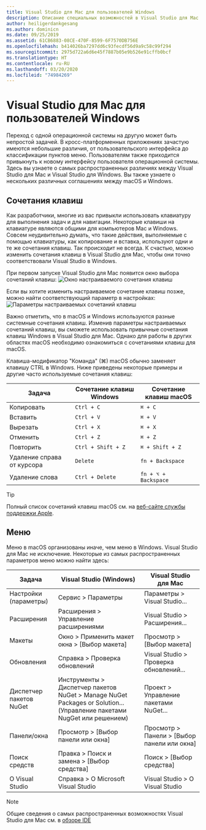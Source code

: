 ```yaml
---
title: Visual Studio для Mac для пользователей Windows
description: Описание специальных возможностей в Visual Studio для Mac и способов их включения.
author: heiligerdankgesang
ms.author: dominicn
ms.date: 09/25/2019
ms.assetid: 61CB6883-08CE-470F-8599-6F7570DB756E
ms.openlocfilehash: b414026ba7297dd6c93fecdf56d9a9c58c99f294
ms.sourcegitcommit: 2975d722a6d6e45f7887b05e9b526e91cffb0bcf
ms.translationtype: HT
ms.contentlocale: ru-RU
ms.lasthandoff: 03/20/2020
ms.locfileid: "74984269"
---
```

# <a name="visual-studio-for-mac-for-windows-users"></a>Visual Studio для Mac для пользователей Windows

Переход с одной операционной системы на другую может быть непростой задачей. В кросс-платформенных приложениях зачастую имеются небольшие различия, от пользовательского интерфейса до классификации пунктов меню. Пользователям также приходится привыкнуть к новому интерфейсу пользователя операционной системы. Здесь вы узнаете о самых распространенных различиях между Visual Studio для Mac и Visual Studio для Windows. Вы также узнаете о нескольких различных соглашениях между macOS и Windows.

## <a name="keyboard-shortcuts"></a>Сочетания клавиш

Как разработчики, многие из вас привыкли использовать клавиатуру для выполнения задач и для навигации. Некоторые клавиши на клавиатуре являются общими для компьютеров Mac и Windows. Совсем неудивительно думать, что такие действия, выполняемые с помощью клавиатуры, как копирование и вставка, используют одни и те же сочетания клавиш. Так происходит не всегда. К счастью, можно изменить сочетания клавиш в Visual Studio для Mac, чтобы они точно соответствовали Visual Studio в Windows.

При первом запуске Visual Studio для Mac появится окно выбора сочетаний клавиш: ![Окно настраиваемого сочетания клавиш](media/ide-tour-2019-keyboard-shortcut.png)

Если вы хотите изменить настраиваемое сочетание клавиш позже, можно найти соответствующий параметр в настройках: ![Параметры настраиваемых сочетаний клавиш](media/customizing-the-ide-image10a.png)

Важно отметить, что в macOS и Windows используются разные системные сочетания клавиш. Изменив параметры настраиваемых сочетаний клавиш, вы сможете использовать привычные сочетания клавиш Windows в Visual Studio для Mac. Однако для работы в других областях macOS необходимо ознакомиться с сочетаниями клавиш для macOS.

Клавиша-модификатор "Команда" (⌘) macOS обычно заменяет клавишу CTRL в Windows. Ниже приведены некоторые примеры и другие часто используемые сочетания клавиш:

|Задача                   |Сочетание клавиш Windows         |Сочетание клавиш macOS      |
|-----------------------|-------------------------|--------------------|
|Копировать                   |`Ctrl + C`               |`⌘ + C`             |
|Вставить                  |`Ctrl + V`               |`⌘ + V`             |
|Вырезать                    |`Ctrl + X`               |`⌘ + X`             |
|Отменить                   |`Ctrl + Z`               |`⌘ + Z`             |
|Повторить                   |`Ctrl + Shift + Z`       |`⌘ + Shift + Z`     |
|Удаление справа от курсора |`Delete`                 |`fn + Backspace`    |
|Удаление слова            |`Ctrl + Delete`          |`fn + ⌥ + Backspace`|

> [!TIP]
> Полный список сочетаний клавиш macOS см. на [веб-сайте службы поддержки Apple](https://support.apple.com/en-us/HT201236).

## <a name="menus"></a>Меню

Меню в macOS организованы иначе, чем меню в Windows. Visual Studio для Mac не исключение. Некоторые из самых распространенных параметров меню можно найти здесь:

|Задача                   |Visual Studio (Windows)                                              |Visual Studio для Mac                |
|-----------------------|---------------------------------------------------------------------|-------------------------------------|
|Настройки (параметры)  |Сервис > Параметры                                                   |Параметры > Visual Studio...       |
|Расширения             |Расширения > Управление расширениями                                       |Visual Studio > Расширения...        |
|Макеты                |Окно > Применить макет окна > [Выбор макета]                       |Просмотр > [Выбор макета]               |
|Обновления                |Справка > Проверка обновлений                                             |Visual Studio > Проверка обновлений... |
|Диспетчер пакетов NuGet  |Инструменты > Диспетчер пакетов NuGet > Manage NuGet Packages or Solution... (Управление пакетами NugGet или решением) |Проект > Управление пакетами NuGet...   |
|Панели/окна         |Просмотр > [Выбор панели или окна]                                         |Просмотр > Панели > [Выбор панели или окна]  |
|Поиск средств             |Правка > Поиск и замена > [Выбор средства]                              |Поиск > [Выбор средства]               |
|О Visual Studio    |Справка > О Microsoft Visual Studio                                 |Visual Studio > О Visual Studio  

> [!NOTE]
> Общие сведения о самых распространенных возможностях Visual Studio для Mac см. в [обзоре IDE](ide-tour.md)